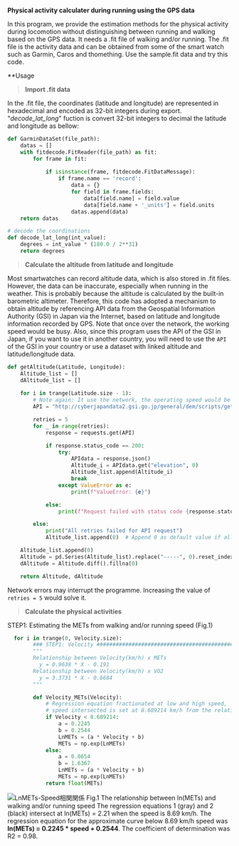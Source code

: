 
**Physical activity calculater during running using the GPS data**

In this program, we provide the estimation methods for the physical activity during locomotion without distinguishing between running and walking based on the GPS data.
It needs a .fit file of walking and/or running. The .fit file is the activity data and can be obtained from some of the smart watch such as Garmin, Caros and thomething.
Use the sample.fit data and try this code.

**Usage
> **Import .fit data**

In the .fit file, the coordinates (latitude and longitude) are represented in hexadecimal and encoded as 32-bit integers during export.
"_decode_lat_long_" fuction is convert 32-bit integers to decimal the latitude and longitude as bellow:

```python
def GarminDataSet(file_path):
    datas = []
    with fitdecode.FitReader(file_path) as fit:
        for frame in fit:
    
            if isinstance(frame, fitdecode.FitDataMessage):
                if frame.name == 'record':
                    data = {}
                    for field in frame.fields:
                        data[field.name] = field.value
                        data[field.name + '_units'] = field.units
                    datas.append(data)
    return datas

# decode the coordinations
def decode_lat_long(int_value):
    degrees = int_value * (180.0 / 2**31)
    return degrees
```

> **Calculate the altitude from latitude and longitude**

Most smartwatches can record altitude data, which is also stored in .fit files. However, the data can be inaccurate, especially when running in the weather. 
This is probably because the altitude is calculated by the built-in barometric altimeter. Therefore, this code has adopted a mechanism to obtain altitude by referencing API data from the Geospatial Information Authority (GSI) in Japan via the Internet, based on latitude and longitude information recorded by GPS. Note that once over the network, the working speed would be busy. Also, since this program uses the API of the GSI in Japan, if you want to use it in another country, you will need to use the `API` of the GSI in your country or use a dataset with linked altitude and latitude/longitude data.

```python
def getAltitude(Latitude, Longitude):
    Altitude_list = []
    dAltitude_list = []
    
    for i in trange(Latitude.size - 1):
        # Note again: It use the network, the operating speed would be busy. 
        API = "http://cyberjapandata2.gsi.go.jp/general/dem/scripts/getelevation.php/?lon=%s&lat=%s&outtype=%s" % (Longitude[i], Latitude[i], "JSON")

        retries = 5
        for _ in range(retries):
            response = requests.get(API)

            if response.status_code == 200:
                try:
                    APIdata = response.json()
                    Altitude_i = APIdata.get("elevation", 0)
                    Altitude_list.append(Altitude_i)
                    break
                except ValueError as e:
                    print(f"ValueError: {e}")

            else:
                print(f"Request failed with status code {response.status_code}")

        else:
            print("All retries failed for API request")
            Altitude_list.append(0)  # Append 0 as default value if all retries fail

    Altitude_list.append(0)
    Altitude = pd.Series(Altitude_list).replace("-----", 0).reset_index(drop=True)
    dAltitude = Altitude.diff().fillna(0)

    return Altitude, dAltitude
```

Network errors may interrupt the programme.
Increasing the value of `retries = 5` would solve it.

> **Calculate the physical activities**

STEP1: Estimating the METs from walking and/or running speed (Fig.1)

```python
  for i in trange(0, Velocity.size):
        ### STEP1: Velocity ###################################################################################
        """
        Relationship between Velocity(km/h) x METs
          y = 0.9638 * X - 0.191
        Relationship between Velocity(km/h) x VO2
          y = 3.3731 * X - 0.6684
        """

        def Velocity_METs(Velocity):
            # Regression equation fractionated at low and high speed, 
            # speed intersected is set at 8.689214 km/h from the relationship between lnMETs and running speed.
            if Velocity < 8.689214: 
                a = 0.2245
                b = 0.2544
                LnMETs = (a * Velocity + b)
                METs = np.exp(LnMETs)
            else: 
                a = 0.0654
                b = 1.6367
                LnMETs = (a * Velocity + b)
                METs = np.exp(LnMETs)
            return float(METs)
```

![LnMETs-Speed相関関係](https://github.com/KH-SPORTSBIOMECH/HYPAC-Physical-Activity-Calculator/assets/92411916/6dd928b4-858c-4e4d-aa68-f77afbdd843f)
Fig.1 The relationship between ln(METs) and walking and/or running speed
The regression equations 1 (gray) and 2 (black) intersect at ln(METs) = 2.21 when the speed is 8.69 km/h.
The regression equation for the approximate curve below 8.69 km/h speed was **ln(METs) = 0.2245 * speed + 0.2544**.
The coefficient of determination was R2 = 0.98.
